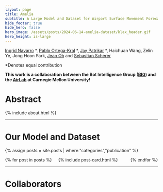 ```yaml
---
layout: page
title: Amelia
subtitle: A Large Model and Dataset for Airport Surface Movement Forecasting
hide_footer: true
hide_hero: false
hero_image: /assets/posts/2024-06-14-amelia-dataset/klax_header.gif
hero_height: is-large
---
```

<link href="assets/css/resume.css" rel="stylesheet">

[Ingrid Navarro](https://navars.xyz) *, [Pablo Ortega-Kral](https://paok-2001.github.io) *, [Jay Patrikar](https://www.jaypatrikar.me) *, Haichuan Wang, 
Zelin Ye, Jong Hoon Park, [Jean Oh](https://cmubig.github.io/team/jean_oh/) and [Sebastian Scherer](https://theairlab.org/team/sebastian/) 

*Denotes equal contribution 

**This work is a collaboration between the Bot Intelligence Group ([BIG](https://cmubig.github.io)) and the [AirLab](https://theairlab.org) at Carnegie Mellon University!**

<a class="button" itemprop="paper" href="https://arxiv.org/pdf/2309.08889" target="_blank">
  <i class="fas fa-database fa-lg"></i>    
</a> 
<a class="button" itemprop="paper" href="https://arxiv.org/pdf/2309.08889" target="_blank">
  <i class="fas fa-file fa-lg"></i>    
</a> 

# Abstract

{% include about.html %}

<hr>

# Our Model and Dataset

{% assign posts = site.posts | where:"categories","publication" %}
<div class="columns is-multiline">
    {% for post in posts %}
        <div class="column is-6-desktop is-6-tablet">
            {% include post-card.html %}
        </div>
    {% endfor %}
</div>

<hr>

# Collaborators

<style>
.grid { 
  display: grid;
  grid-template-columns: repeat(auto-fill, minmax(200px, 1fr));
  grid-gap: 20px;
  align-items: stretch;
  }
.grid img {
  border: 1px solid #ccc;
  box-shadow: 2px 2px 6px 0px  rgba(0,0,0,0.3);
  max-width: 100%;
}
</style>

<!-- <main class="grid">
  <img src="/assets/img/member.jpg" alt="Sample photo">
  <img src="/assets/img/member.jpg" alt="Sample photo">
  <img src="/assets/img/member.jpg" alt="Sample photo">
  <img src="/assets/img/member.jpg" alt="Sample photo">
  <img src="/assets/img/member.jpg" alt="Sample photo">
  <img src="/assets/img/member.jpg" alt="Sample photo">
  <img src="/assets/img/member.jpg" alt="Sample photo">
  <img src="/assets/img/member.jpg" alt="Sample photo">
  <img src="/assets/img/member.jpg" alt="Sample photo">
</main> -->
